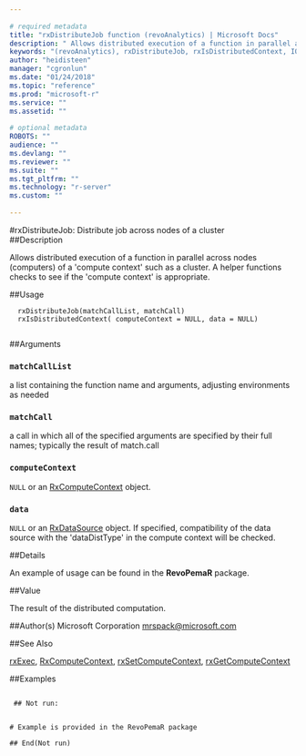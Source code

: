 ```yaml
--- 
 
# required metadata 
title: "rxDistributeJob function (revoAnalytics) | Microsoft Docs" 
description: " Allows distributed execution of a function in parallel across nodes (computers)  of a 'compute context' such as a cluster. A helper functions checks to see if the 'compute context' is appropriate. " 
keywords: "(revoAnalytics), rxDistributeJob, rxIsDistributedContext, IO" 
author: "heidisteen" 
manager: "cgronlun" 
ms.date: "01/24/2018" 
ms.topic: "reference" 
ms.prod: "microsoft-r" 
ms.service: "" 
ms.assetid: "" 
 
# optional metadata 
ROBOTS: "" 
audience: "" 
ms.devlang: "" 
ms.reviewer: "" 
ms.suite: "" 
ms.tgt_pltfrm: "" 
ms.technology: "r-server" 
ms.custom: "" 
 
--- 
```

 
 
 
 #rxDistributeJob:  Distribute job across nodes of a cluster  
 ##Description
 
Allows distributed execution of a function in parallel across nodes (computers) 
of a 'compute context' such as a cluster. A helper functions checks to see
if the 'compute context' is appropriate.
 
 
 
 ##Usage

```   
  rxDistributeJob(matchCallList, matchCall)
  rxIsDistributedContext( computeContext = NULL, data = NULL)
 
```
 
 
 ##Arguments

   
  
 ### `matchCallList`
  a list containing the function name and arguments, adjusting environments as needed 
  
  
  
 ### `matchCall`
  a call in which all of the specified arguments are specified by their full names;  typically the result of match.call 
  
  
  
 ### `computeContext`
 `NULL` or an [RxComputeContext](RxComputeContext.md) object. 
  
  
  
 ### `data`
 `NULL` or an [RxDataSource](RxDataSource.md) object.  If specified, compatibility of the data source with the 'dataDistType' in the compute context will be checked. 
  
  
 
 
 
 ##Details
 
An example of usage can be found in the **RevoPemaR** package.
 
 
 
 ##Value
 
The result of the distributed computation.
 
 ##Author(s)
 Microsoft Corporation [mrspack@microsoft.com](mrspack@microsoft.com)
 
 
 
 ##See Also
 
[rxExec](rxExec.md),
[RxComputeContext](RxComputeContext.md),
[rxSetComputeContext](rxSetComputeContext.md),
[rxGetComputeContext](rxSetComputeContext.md)
   
 ##Examples

 ```
   
  ## Not run:
 

# Example is provided in the RevoPemaR package

 ## End(Not run) 
  
 
```
 
 
